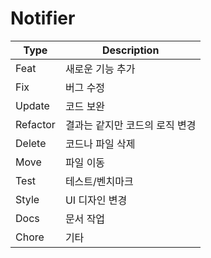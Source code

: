 # Notifier

| Type     | Description       |
|----------|-------------------|
| Feat     | 새로운 기능 추가         |
| Fix      | 버그 수정             |
| Update   | 코드 보완             |
| Refactor | 결과는 같지만 코드의 로직 변경 |
| Delete   | 코드나 파일 삭제         |
| Move     | 파일 이동             |
| Test     | 테스트/벤치마크          |
| Style    | UI 디자인 변경         |
| Docs     | 문서 작업             |
| Chore    | 기타                |
